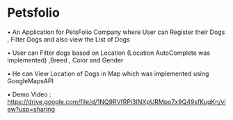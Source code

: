 # Petsfolio
• An Application for PetsFolio Company where User can Register their Dogs , Filter Dogs and also view
the List of Dogs 

• User can Filter dogs based on Location (Location AutoComplete was implemented) ,Breed , Color
and Gender 

• He can View Location of Dogs in Map which was implemented using GoogleMapsAPI 

• Demo Video : https://drive.google.com/file/d/1NQ9RVfRPi3INXpURMpo7x9Q49sfKugKn/view?usp=sharing

